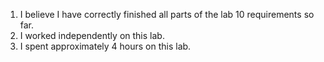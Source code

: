 1. I believe I have correctly finished all parts of the lab 10 requirements so far.
2. I worked independently on this lab.
3. I spent approximately 4 hours on this lab.
